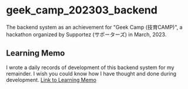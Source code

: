 # geek_camp_202303_backend
The backend system as an achievement for "Geek Camp (技育CAMP)", a hackathon organized by Supportez (サポーターズ) in March, 2023. 

## Learning Memo

I wrote a daily records of development of this backend system for my remainder.
I wish you could know how I have thought and done during development. [Link to Learning Memo](./learning_memo/)